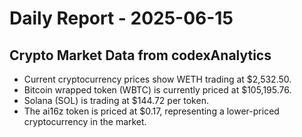 # Daily Report - 2025-06-15

## Crypto Market Data from codexAnalytics

- Current cryptocurrency prices show WETH trading at $2,532.50.
- Bitcoin wrapped token (WBTC) is currently priced at $105,195.76.
- Solana (SOL) is trading at $144.72 per token.
- The ai16z token is priced at $0.17, representing a lower-priced cryptocurrency in the market.